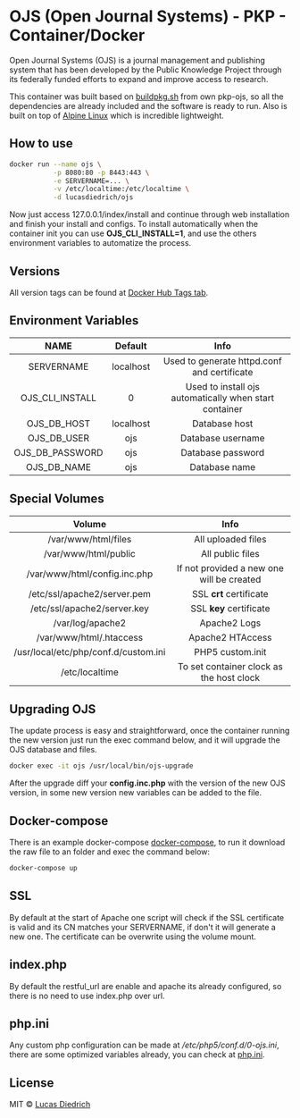 # OJS (Open Journal Systems) - PKP - Container/Docker

Open Journal Systems (OJS) is a journal management and publishing system that has been developed by the Public Knowledge Project through its federally funded efforts to expand and improve access to research.

This container was built based on [buildpkg.sh](https://github.com/pkp/ojs/blob/ojs-3_1_0-1/tools/buildpkg.sh) from own pkp-ojs, so all the dependencies are already included and the software is ready to run. Also is built on top of [Alpine Linux](https://alpinelinux.org/) which is incredible lightweight.

## How to use

```bash
docker run --name ojs \
           -p 8080:80 -p 8443:443 \
           -e SERVERNAME=... \
           -v /etc/localtime:/etc/localtime \
           -d lucasdiedrich/ojs
```

Now just access 127.0.0.1/index/install and continue through web installation and finish your install and configs.
To install automatically when the container init you can use **OJS_CLI_INSTALL=1**, and use the others environment variables to automatize the process.

## Versions

All version tags can be found at [Docker Hub Tags tab](https://hub.docker.com/r/lucasdiedrich/ojs/tags/).

## Environment Variables

|  NAME  | Default | Info |
|:------:|:-------:|:-------:|
|   SERVERNAME  | localhost | Used to generate httpd.conf and certificate |
| OJS_CLI_INSTALL |  0  | Used to install ojs automatically when start container |
|   OJS_DB_HOST  | localhost | Database host |
|   OJS_DB_USER  | ojs | Database username |
|   OJS_DB_PASSWORD  | ojs | Database password |
|   OJS_DB_NAME  | ojs | Database name |

## Special Volumes

|  Volume  | Info |
|:------:|:-------:|
| /var/www/html/files  | All uploaded files |
| /var/www/html/public | All public files |
| /var/www/html/config.inc.php  | If not provided a new one will be created |
| /etc/ssl/apache2/server.pem  | SSL **crt** certificate |
| /etc/ssl/apache2/server.key  | SSL **key** certificate |
| /var/log/apache2  | Apache2 Logs |
| /var/www/html/.htaccess  | Apache2 HTAccess |
| /usr/local/etc/php/conf.d/custom.ini  | PHP5 custom.init |
| /etc/localtime  | To set container clock as the host clock |

## Upgrading OJS

The update process is easy and straightforward, once the container running the new version just run the exec command below, and it will upgrade the OJS database and files.

```bash
docker exec -it ojs /usr/local/bin/ojs-upgrade
```

After the upgrade diff your **config.inc.php** with the version of the new OJS version, in some new version new variables can be added to the file.

## Docker-compose

There is an example docker-compose [docker-compose](./docker-compose.yml), to run it download the raw file to an folder and exec the command below:

```bash
docker-compose up
```

## SSL

By default at the start of Apache one script will check if the SSL certificate is valid and its CN matches your SERVERNAME, if don't it will generate a new one. The certificate can be overwrite using the volume mount.

## index.php

By default the restful_url are enable and apache its already configured, so there is no need to use index.php over url.

## php.ini

Any custom php configuration can be made at */etc/php5/conf.d/0-ojs.ini*, there are some optimized variables already, you can check at [php.ini](./files/php.ini).

## License

MIT © [Lucas Diedrich](https://github.com/lucasdiedrich)
